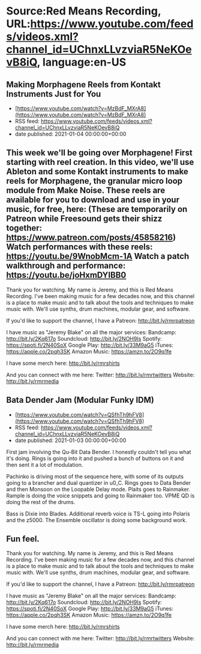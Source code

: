 # Source:Red Means Recording, URL:https://www.youtube.com/feeds/videos.xml?channel_id=UChnxLLvzviaR5NeKOevB8iQ, language:en-US

## Making Morphagene Reels from Kontakt Instruments Just for You
 - [https://www.youtube.com/watch?v=MzBdF_MXrA8](https://www.youtube.com/watch?v=MzBdF_MXrA8)
 - RSS feed: https://www.youtube.com/feeds/videos.xml?channel_id=UChnxLLvzviaR5NeKOevB8iQ
 - date published: 2021-01-04 00:00:00+00:00

This week we'll be going over Morphagene! First starting with reel creation.
In this video, we'll use Ableton and some Kontakt instruments to make reels for Morphagene, the granular micro loop module from Make Noise. These reels are available for you to download and use in your music, for free, here: 
(These are temporarily on Patreon while Freesound gets their shizz together: https://www.patreon.com/posts/45858216)
Watch performances with these reels: https://youtu.be/9WnobMcm-1A
Watch a patch walkthrough and performance: https://youtu.be/joHxmDYIBB0
------------------------------------
Thank you for watching. My name is Jeremy, and this is Red Means Recording. I've been making music for a few decades now, and this channel is a place to make music and to talk about the tools and techniques to make music with. We'll use synths, drum machines, modular gear, and software. 

If you'd like to support the channel, I have a Patreon:  http://bit.ly/rmrpatreon

I have music as "Jeremy Blake" on all the major services: 
Bandcamp: http://bit.ly/2Kq617o
Soundcloud: http://bit.ly/2NOH9Is
Spotify: https://spoti.fi/2N40SoX
Google Play: http://bit.ly/33M9aG5
iTunes: https://apple.co/2pqh3SK
Amazon Music: https://amzn.to/2O9q1fe

I have some merch here: http://bit.ly/rmrshirts

And you can connect with me here: 
Twitter: http://bit.ly/rmrtwitters
Website: http://bit.ly/rmrmedia

## Bata Dender Jam (Modular Funky IDM)
 - [https://www.youtube.com/watch?v=QSfhTh9hFV8](https://www.youtube.com/watch?v=QSfhTh9hFV8)
 - RSS feed: https://www.youtube.com/feeds/videos.xml?channel_id=UChnxLLvzviaR5NeKOevB8iQ
 - date published: 2021-01-03 00:00:00+00:00

First jam involving the Qu-Bit Data Bender. I honestly couldn't tell you what it's doing. Rings is going into it and pushed a bunch of buttons on it and then sent it a lot of modulation.

Pachinko is driving most of the sequence here, with some of its outputs going to a brancher and dual quantizer in u0_C. Rings goes to Data Bender and then Monsoon on the Loopable Delay mode. Plaits goes to Rainmaker. Rample is doing the voice snippets and going to Rainmaker too. VPME QD is doing the rest of the drums.

Bass is Dixie into Blades. Additional reverb voice is TS-L going into Polaris and the z5000. The Ensemble oscillator is doing some background work.

Fun feel.
------------------------------------
Thank you for watching. My name is Jeremy, and this is Red Means Recording. I've been making music for a few decades now, and this channel is a place to make music and to talk about the tools and techniques to make music with. We'll use synths, drum machines, modular gear, and software. 

If you'd like to support the channel, I have a Patreon:  http://bit.ly/rmrpatreon

I have music as "Jeremy Blake" on all the major services: 
Bandcamp: http://bit.ly/2Kq617o
Soundcloud: http://bit.ly/2NOH9Is
Spotify: https://spoti.fi/2N40SoX
Google Play: http://bit.ly/33M9aG5
iTunes: https://apple.co/2pqh3SK
Amazon Music: https://amzn.to/2O9q1fe

I have some merch here: http://bit.ly/rmrshirts

And you can connect with me here: 
Twitter: http://bit.ly/rmrtwitters
Website: http://bit.ly/rmrmedia

